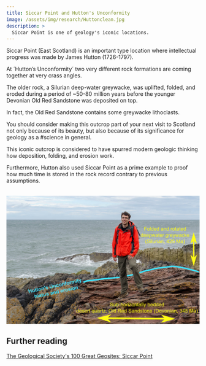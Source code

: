 ```yaml
---
title: Siccar Point and Hutton's Unconformity
image: /assets/img/research/Huttonclean.jpg
description: >
  Siccar Point is one of geology's iconic locations.
---
```


Siccar Point (East Scotland) is an important type location where intellectual progress was made by James Hutton (1726-1797).

At ´Hutton’s Unconformity´ two very different rock formations are coming together at very crass angles.

The older rock, a Silurian deep-water greywacke, was uplifted, folded, and eroded during a period of ~50-80 million years before the younger Devonian Old Red Sandstone was deposited on top.

In fact, the Old Red Sandstone contains some greywacke lithoclasts.

You should consider making this outcrop part of your next visit to Scotland not only because of its beauty, but also because of its significance for geology as a #science in general.

This iconic outcrop is considered to have spurred modern geologic thinking how deposition, folding, and erosion work.

Furthermore, Hutton also used Siccar Point as a prime example to proof how much time is stored in the rock record contrary to previous assumptions.

<br><img src="/assets/img/research/Huttons.png" alt="Siccar Point">


## Further reading

<a href="https://www.geolsoc.org.uk/GeositesSiccarPoint" target="_blank">The Geological Society's 100 Great Geosites: Siccar Point</a>